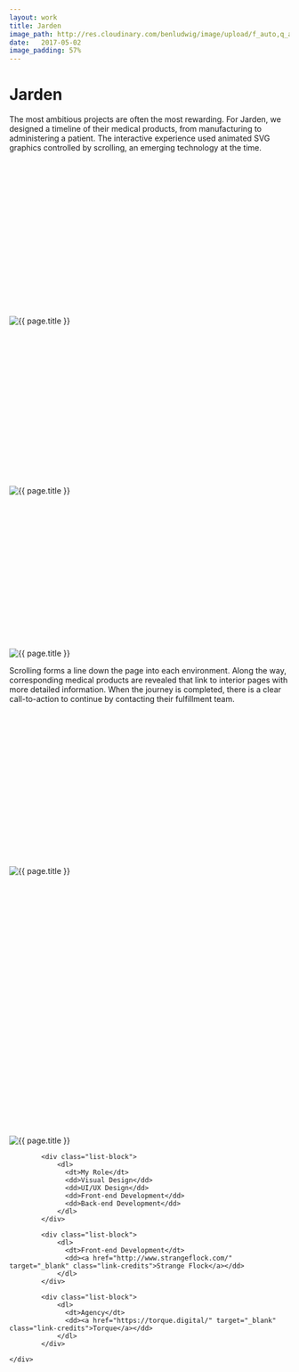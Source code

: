 ```yaml
---
layout: work
title: Jarden
image_path: http://res.cloudinary.com/benludwig/image/upload/f_auto,q_auto/v1500055621/jarden-2_ahqqdc.jpg
date:   2017-05-02
image_padding: 57%
---
```

<div class="grid-container">
<div class="grid">
<div class="grid-sizer"></div>

<div class="grid-item">
  <div class="copy-block revealblock">
    <h1>Jarden</h1>
    <p>The most ambitious projects are often the most rewarding. For Jarden, we designed a timeline of their medical products, from manufacturing to administering a patient. The interactive experience used animated SVG graphics controlled by scrolling, an emerging technology at the time.</p>
  </div>
</div>

<div class="grid-item">
<div class="imgblock revealblock" style="padding-top: 55.64%">
  <div class="signal"></div>
  <div class="imgfull">
  <img src="http://res.cloudinary.com/benludwig/image/upload/f_auto,q_auto/v1500055622/jarden-1_b3y38i.jpg" alt="{{ page.title }}" onload="imgLoaded(this)">
</div>
</div>
</div>

<div class="grid-item">
<div class="imgblock revealblock" style="padding-top: 57%">
  <div class="signal"></div>
  <div class="imgfull">
  <img src="http://res.cloudinary.com/benludwig/image/upload/f_auto,q_auto/v1500055621/jarden-2_ahqqdc.jpg" alt="{{ page.title }}" onload="imgLoaded(this)">
</div>
</div>
</div>

<div class="grid-item">
<div class="imgblock revealblock" style="padding-top: 54.57%">
  <div class="signal"></div>
  <div class="imgfull">
  <img src="http://res.cloudinary.com/benludwig/image/upload/f_auto,q_auto/v1500055618/jarden-3_qv6sz5.jpg" alt="{{ page.title }}" onload="imgLoaded(this)">
</div>
</div>
</div>

<div class="grid-item">
  <div class="copy-block revealblock">
    <p>Scrolling forms a line down the page into each environment. Along the way, corresponding medical products are revealed that link to interior pages with more detailed information. When the  journey is completed, there is a clear call-to-action to continue by contacting their fulfillment team.</p>
  </div>
</div>

<div class="grid-item">
<div class="imgblock revealblock" style="padding-top: 55.14%">
  <div class="signal"></div>
  <div class="imgfull">
  <img src="http://res.cloudinary.com/benludwig/image/upload/f_auto,q_auto/v1500055620/jarden-4_t2xuuz.jpg" alt="{{ page.title }}" onload="imgLoaded(this)">
</div>
</div>
</div>

<div class="grid-item">
<div class="imgblock revealblock" style="padding-top: 92.64%">
  <div class="signal"></div>
  <div class="imgfull">
  <img src="http://res.cloudinary.com/benludwig/image/upload/f_auto,q_auto/v1500055617/jarden-5_k77dwp.jpg" alt="{{ page.title }}" onload="imgLoaded(this)">
</div>
</div>
</div>

<div class="grid-item">
  <div class="copy-block revealblock">
    <div class="list-blocks">

            <div class="list-block">
                <dl>
                  <dt>My Role</dt>
                  <dd>Visual Design</dd>
                  <dd>UI/UX Design</dd>
                  <dd>Front-end Development</dd>
                  <dd>Back-end Development</dd>
                </dl>
            </div>

            <div class="list-block">
                <dl>
                  <dt>Front-end Development</dt>
                  <dd><a href="http://www.strangeflock.com/" target="_blank" class="link-credits">Strange Flock</a></dd>
                </dl>
            </div>

            <div class="list-block">
                <dl>
                  <dt>Agency</dt>
                  <dd><a href="https://torque.digital/" target="_blank" class="link-credits">Torque</a></dd>
                </dl>
            </div>

    </div>
  </div>
</div>


</div>
</div>
